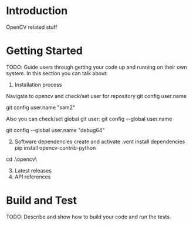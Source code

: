 # Introduction 
OpenCV  related stuff

# Getting Started
TODO: Guide users through getting your code up and running on their own system. In this section you can talk about:
1.	Installation process

Navigate to opencv and check/set user for repository 
git config user.name

git config user.name "sam2"

Also you can check/set global git user: 
git config --global user.name

git config --global user.name "debug64"

2.	Software dependencies
create and activate .vent
install dependencies
pip install opencv-contrib-python

cd .\opencv\

3.	Latest releases
4.	API references



# Build and Test
TODO: Describe and show how to build your code and run the tests. 


